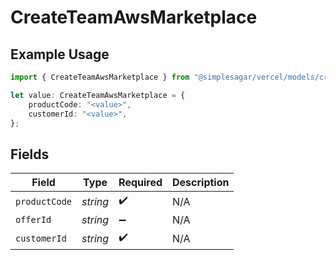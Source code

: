 # CreateTeamAwsMarketplace

## Example Usage

```typescript
import { CreateTeamAwsMarketplace } from "@simplesagar/vercel/models/createteamop.js";

let value: CreateTeamAwsMarketplace = {
    productCode: "<value>",
    customerId: "<value>",
};
```

## Fields

| Field              | Type               | Required           | Description        |
| ------------------ | ------------------ | ------------------ | ------------------ |
| `productCode`      | *string*           | :heavy_check_mark: | N/A                |
| `offerId`          | *string*           | :heavy_minus_sign: | N/A                |
| `customerId`       | *string*           | :heavy_check_mark: | N/A                |